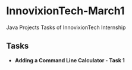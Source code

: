 
# InnovixionTech-March1

Java Projects Tasks of InnovixionTech Internship

## Tasks

- **Adding a Command Line Calculator - Task 1**
